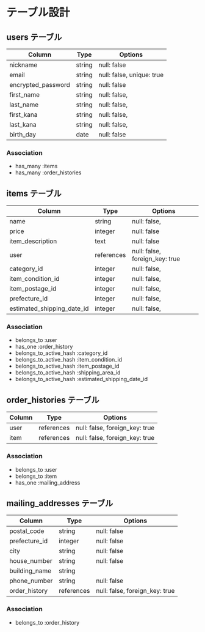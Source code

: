 # テーブル設計

## users テーブル

| Column             | Type    | Options                   |
| ------------------ | ------- | ------------------------- |
| nickname           | string  | null: false               |
| email              | string  | null: false, unique: true |
| encrypted_password | string  | null: false               |
| first_name         | string  | null: false,              |
| last_name	         | string  | null: false,              |
| first_kana         | string  | null: false,              |
| last_kana          | string  | null: false,              |
| birth_day          | date    | null: false               |

### Association
- has_many :items
- has_many :order_histories


## items テーブル

| Column                     | Type       | Options                        |
| -------------------------- | ---------- | ------------------------------ |
| name	                     | string     | null: false,                   |
| price	                     | integer    | null: false                    |
| item_description           | text       | null: false                    |
| user                       | references | null: false, foreign_key: true |
| category_id                | integer    | null: false,                   |
| item_condition_id          | integer    | null: false,                   |
| item_postage_id            | integer    | null: false,                   |
| prefecture_id              | integer    | null: false,                   |
| estimated_shipping_date_id | integer    | null: false,                   |

### Association
- belongs_to :user
- has_one :order_history
- belongs_to_active_hash :category_id
- belongs_to_active_hash :item_condition_id
- belongs_to_active_hash :item_postage_id
- belongs_to_active_hash :shipping_area_id
- belongs_to_active_hash :estimated_shipping_date_id


## order_histories テーブル
| Column | Type       | Options                        |
| ------ | ---------- | ------------------------------ |
| user   | references | null: false, foreign_key: true |
| item   | references | null: false, foreign_key: true |

### Association
- belongs_to :user
- belongs_to :item
- has_one :mailing_address


## mailing_addresses テーブル
| Column        | Type       | Options                        |
| ------------- | ---------- | ------------------------------ |
| postal_code	  | string     | null: false                    |
| prefecture_id |	integer    | null: false                    | 
| city	        | string     | null: false                    |
| house_number  |	string     | null: false                    |
| building_name	| string     |                                |
| phone_number	| string     | null: false                    |
| order_history | references | null: false, foreign_key: true |

### Association
- belongs_to :order_history